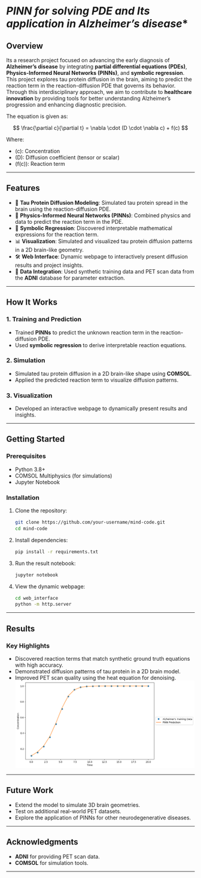 # *PINN for solving PDE and Its application in Alzheimer’s disease**

## **Overview** 
Its a research project focused on advancing the early diagnosis of **Alzheimer’s disease** by integrating **partial differential equations (PDEs)**, **Physics-Informed Neural Networks (PINNs)**, and **symbolic regression**. This project explores tau protein diffusion in the brain, aiming to predict the reaction term in the reaction-diffusion PDE that governs its behavior.
Through this interdisciplinary approach, we aim to contribute to **healthcare innovation** by providing tools for better understanding Alzheimer’s progression and enhancing diagnostic precision.

The equation is given as:

$$
\frac{\partial c}{\partial t} = \nabla \cdot (D \cdot \nabla c) + f(c)
$$

Where:
- \(c\): Concentration
- \(D\): Diffusion coefficient (tensor or scalar)
- \(f(c)\): Reaction term

---

## **Features**
- 🧠 **Tau Protein Diffusion Modeling**: Simulated tau protein spread in the brain using the reaction-diffusion PDE.  
- 🤖 **Physics-Informed Neural Networks (PINNs)**: Combined physics and data to predict the reaction term in the PDE.  
- 🔬 **Symbolic Regression**: Discovered interpretable mathematical expressions for the reaction term.  
- 📊 **Visualization**: Simulated and visualized tau protein diffusion patterns in a 2D brain-like geometry.  
- 🛠️ **Web Interface**: Dynamic webpage to interactively present diffusion results and project insights.  
- 🧪 **Data Integration**: Used synthetic training data and PET scan data from the **ADNI** database for parameter extraction.

---

## **How It Works**
### 1. **Training and Prediction**
- Trained **PINNs** to predict the unknown reaction term in the reaction-diffusion PDE.
- Used **symbolic regression** to derive interpretable reaction equations.

### 2. **Simulation**
- Simulated tau protein diffusion in a 2D brain-like shape using **COMSOL**.
- Applied the predicted reaction term to visualize diffusion patterns.

### 3. **Visualization**
- Developed an interactive webpage to dynamically present results and insights.

---

## **Getting Started**
### Prerequisites
- Python 3.8+
- COMSOL Multiphysics (for simulations)
- Jupyter Notebook

### Installation
1. Clone the repository:
   ```bash
   git clone https://github.com/your-username/mind-code.git
   cd mind-code
   ```
2. Install dependencies:
   ```bash
   pip install -r requirements.txt
   ```

3. Run the result notebook:
   ```bash
   jupyter notebook
   ```

4. View the dynamic webpage:
   ```bash
   cd web_interface
   python -m http.server
   ```

---

## **Results**
### Key Highlights
- Discovered reaction terms that match synthetic ground truth equations with high accuracy.
- Demonstrated diffusion patterns of tau protein in a 2D brain model.
- Improved PET scan quality using the heat equation for denoising.
![Tau Diffusion](results.png)
---

## **Future Work**
- Extend the model to simulate 3D brain geometries.
- Test on additional real-world PET datasets.
- Explore the application of PINNs for other neurodegenerative diseases.

---

## **Acknowledgments**
- **ADNI** for providing PET scan data.  
- **COMSOL** for simulation tools.

---

